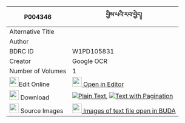 |P004346|བྱིས་པའི་རབ་བྱེད། 
| --- | --- 
|Alternative Title |
|Author | 
|BDRC ID | W1PD105831
|Creator | Google OCR
|Number of Volumes| 1
|<img width="25" src="https://img.icons8.com/color/25/000000/edit-property.png">Edit Online| [<img width="25" src="https://avatars.githubusercontent.com/u/45091458?s=200&v=4"> Open in Editor](http://editor.openpecha.org/P004346)
|<img width="25" src="https://img.icons8.com/fluent/48/000000/download-2.png"/>  Download | [![](https://img.icons8.com/color/20/000000/txt.png)Plain Text](https://github.com/Openpecha/P004346/releases/download/v1/jipa_i_rabje_plain_P004346.zip), [![](https://img.icons8.com/color/20/000000/txt.png)Text with Pagination](https://github.com/Openpecha/P004346/releases/download/v1/jipa_i_rabje_pages_P004346.zip)
|<img width="25" src="https://img.icons8.com/plasticine/100/000000/pictures-folder.png"/>  Source Images | [<img width="25" src="https://library.bdrc.io/icons/BUDA-small.svg"> Images of text file open in BUDA](https://library.bdrc.io/show/bdr:W1PD105831)
